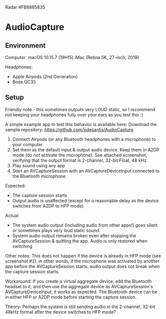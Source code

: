 Radar #FB8885835

# AudioCapture

## Environment
Computer:
macOS 10.15.7 (19H15)
iMac (Retina 5K, 27-inch, 2019)

Headphones:
- Apple Airpods (2nd Generation)
- Bose QC35

## Setup

Friendly note - this sometimes outputs very LOUD static, so I recommend _not_ keeping your headphones fully over your ears as you test this :)

A simple example app to test this behavior is available here:
Download the sample repository: https://github.com/pdesantis/AudioCapture

1. Connect Airpods (or any Bluetooth headphones with a microphone) to your computer
2. Set them as the default input & output audio device. Keep them in A2DP mode (do _not_ activate the microphone). See attached screenshot, verifying that the output format is 2-channel, 32-bit Float, 48 kHz.
3. Play sound using any app
4. Start an AVCaptureSession with an AVCaptureDeviceInput connected to the Bluetooth microphone

Expected:
- The capture session starts
- Output audio is unaffected (except for a reasonable delay as the device switches from A2DP to HFP mode)

Actual:
- The system audio output (including audio from other apps!) goes silent or sometimes plays very loud static sound.
- System audio output remains broken even after stopping the AVCaptureSession & quitting the app. Audio is only restored when switching 

Other notes:
This does not happen if the device is already in HFP mode (see screenshot #2). in other words, if the microphone was activated by another app before the AVCaptureSession starts, audio output does not break when the capture session starts.

Workaround:
If you create a virtual aggregate device, add the Bluetooth headset to it, and then use the aggregate device as AVCaptureSession's AVCaptureDeviceInput, it works as expected. The Bluetooth device can be in either HFP or A2DP mode before starting the capture session.

Theory:
Perhaps the system is still sending audio in the 2-channel, 32-bit 48kHz format after the device switches to HFP mode?
